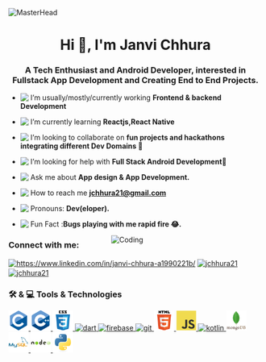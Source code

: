 ![MasterHead](https://visme.co/blog/wp-content/uploads/2019/10/animated-presentation-software-header-wide.gif)
<h1 align="center">Hi 👋, I'm Janvi Chhura</h1>
<h3 align="center">A Tech Enthusiast and Android Developer, interested in Fullstack App Development and Creating End to End Projects.</h3>

- <img align="left" width="20" src="https://camo.githubusercontent.com/63abdc3407ab5749a6fa046151ee56433f7922da540e1aa8d3b5795200dde75f/68747470733a2f2f6f63746f6465782e6769746875622e636f6d2f696d616765732f6461667470756e6b746f6361742d6775792e676966"> I’m usually/mostly/currently working **Frontend & backend Development**
- <img align="left" width="20" src="https://dxj7eshgz03ln.cloudfront.net/production/link/image/147296/original_ratio_extra_large_5abba77a-f2c2-42e8-96ae-84dd7d589977.gif"> I’m currently learning **Reactjs,React Native**

- <img align="left" width="20" src="https://camo.githubusercontent.com/5fc683288cc19de88a220a43ebb37046df1e1aba370e3c3b49409d0efe706da5/68747470733a2f2f66696f6e74612e636f6d2f77702d636f6e74656e742f75706c6f6164732f466976654661737446616374735f322e676966"> I’m looking to collaborate on **fun projects and hackathons integrating different Dev Domains 🚀**

- <img align="left" width="20"  src="https://camo.githubusercontent.com/63abdc3407ab5749a6fa046151ee56433f7922da540e1aa8d3b5795200dde75f/68747470733a2f2f6f63746f6465782e6769746875622e636f6d2f696d616765732f6461667470756e6b746f6361742d6775792e676966"> I’m looking for help with **Full Stack Android Development🏫**
- <img align="left" width="20" src="https://camo.githubusercontent.com/5fee1eafe4abfab285488dbf73860c902ff20cc71ec41754aa0d05a6091b29a5/68747470733a2f2f6d656469612e74656e6f722e636f6d2f696d616765732f38363335616530336339666661306562323337333131383632343035386166632f74656e6f722e676966"> Ask me about **App design & App Development.**

- <img align="left" width="20" src="https://static.wixstatic.com/media/8c8b3f_7cac221153da476faf83bf8645b7c3be~mv2.gif"> How to reach me **jchhura21@gmail.com**

- <img align="left" width="20" src="https://camo.githubusercontent.com/5c797fc3a495c90d1b51b98fd5a666acefdb8f0d6056807384dd0cdf4af7892d/68747470733a2f2f6d65646961322e67697068792e636f6d2f6d656469612f785541376153797a705471573056517638412f67697068792e676966">Pronouns: **Dev(eloper).**
- <img align="left" width="20" src="https://camo.githubusercontent.com/ab8e7570deff8feb453225b88ebe140cbc446cddc5f9fae49aeeeec741e1090d/68747470733a2f2f692e70696e696d672e636f6d2f6f726967696e616c732f63652f36392f34662f63653639346635363036333664666663663432656366343064346632663936322e676966">Fun Fact :**Bugs playing with me rapid fire 😂.**
<img align="right" alt="Coding" width="300" src="https://cdn.dribbble.com/users/4055494/screenshots/15215756/media/d2b66c4ca0192aa26d103448b3d1518b.gif">
<h3 align="left">Connect with me:</h3>
<p align="left">
    <a href="https://linkedin.com/in/https://www.linkedin.com/in/janvi-chhura-a1990221b/" target="blank"><img
            align="center"
            src="https://raw.githubusercontent.com/rahuldkjain/github-profile-readme-generator/master/src/images/icons/Social/linked-in-alt.svg"
            alt="https://www.linkedin.com/in/janvi-chhura-a1990221b/" height="30" width="40" /></a>
    <a href="https://www.codechef.com/users/jchhura21" target="blank"><img align="center"
            src="https://cdn.jsdelivr.net/npm/simple-icons@3.1.0/icons/codechef.svg" alt="jchhura21" height="30"
            width="40" /></a>
    <a href="https://www.leetcode.com/jchhura21" target="blank"><img align="center"
            src="https://raw.githubusercontent.com/rahuldkjain/github-profile-readme-generator/master/src/images/icons/Social/leet-code.svg"
            alt="jchhura21" height="30" width="40" /></a>
</p>

<h3 align="left">🛠 & 💻 Tools & Technologies</h3>
<p align="left"> <a href="https://www.cprogramming.com/" target="_blank" rel="noreferrer"> <img
            src="https://raw.githubusercontent.com/devicons/devicon/master/icons/c/c-original.svg" alt="c" width="40"
            height="40" /> </a> <a href="https://www.w3schools.com/cpp/" target="_blank" rel="noreferrer"> <img
            src="https://raw.githubusercontent.com/devicons/devicon/master/icons/cplusplus/cplusplus-original.svg"
            alt="cplusplus" width="40" height="40" /> </a> <a href="https://www.w3schools.com/css/" target="_blank"
        rel="noreferrer"> <img
            src="https://raw.githubusercontent.com/devicons/devicon/master/icons/css3/css3-original-wordmark.svg"
            alt="css3" width="40" height="40" /> </a> <a href="https://dart.dev" target="_blank" rel="noreferrer"> <img
            src="https://www.vectorlogo.zone/logos/dartlang/dartlang-icon.svg" alt="dart" width="40" height="40" /> </a>
    <a href="https://firebase.google.com/" target="_blank" rel="noreferrer"> <img
            src="https://www.vectorlogo.zone/logos/firebase/firebase-icon.svg" alt="firebase" width="40" height="40" />
    </a> <a href="https://git-scm.com/" target="_blank" rel="noreferrer"> <img
            src="https://www.vectorlogo.zone/logos/git-scm/git-scm-icon.svg" alt="git" width="40" height="40" /> </a> <a
        href="https://www.w3.org/html/" target="_blank" rel="noreferrer"> <img
            src="https://raw.githubusercontent.com/devicons/devicon/master/icons/html5/html5-original-wordmark.svg"
            alt="html5" width="40" height="40" /> </a> <a href="https://developer.mozilla.org/en-US/docs/Web/JavaScript"
        target="_blank" rel="noreferrer"> <img
            src="https://raw.githubusercontent.com/devicons/devicon/master/icons/javascript/javascript-original.svg"
            alt="javascript" width="40" height="40" /> </a> <a href="https://kotlinlang.org" target="_blank"
        rel="noreferrer"> <img src="https://www.vectorlogo.zone/logos/kotlinlang/kotlinlang-icon.svg" alt="kotlin"
            width="40" height="40" /> </a> <a href="https://www.mongodb.com/" target="_blank" rel="noreferrer"> <img
            src="https://raw.githubusercontent.com/devicons/devicon/master/icons/mongodb/mongodb-original-wordmark.svg"
            alt="mongodb" width="40" height="40" /> </a> <a href="https://www.mysql.com/" target="_blank"
        rel="noreferrer"> <img
            src="https://raw.githubusercontent.com/devicons/devicon/master/icons/mysql/mysql-original-wordmark.svg"
            alt="mysql" width="40" height="40" /> </a> <a href="https://nodejs.org" target="_blank" rel="noreferrer">
        <img src="https://raw.githubusercontent.com/devicons/devicon/master/icons/nodejs/nodejs-original-wordmark.svg"
            alt="nodejs" width="40" height="40" /> </a> <a href="https://www.python.org" target="_blank"
        rel="noreferrer"> <img
            src="https://raw.githubusercontent.com/devicons/devicon/master/icons/python/python-original.svg"
            alt="python" width="40" height="40" /> </a> </p>
